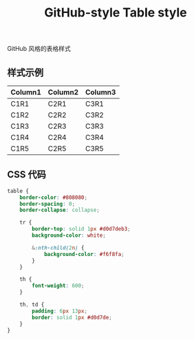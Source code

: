 ﻿---
title: GitHub-style Table style
category: css
created: 2024/08/29
---

GitHub 风格的表格样式

## 样式示例

| Column1 | Column2 | Column3 |
|---------|---------|---------|
| C1R1    | C2R1    | C3R1    |
| C1R2    | C2R2    | C3R2    |
| C1R3    | C2R3    | C3R3    |
| C1R4    | C2R4    | C3R4    |
| C1R5    | C2R5    | C3R5    |

## CSS 代码

```css
table {
    border-color: #808080;
    border-spacing: 0;
    border-collapse: collapse;

    tr {
        border-top: solid 1px #d0d7deb3;
        background-color: white;

        &:nth-child(2n) {
            background-color: #f6f8fa;
        }
    }

    th {
        font-weight: 600;
    }

    th, td {
        padding: 6px 13px;
        border: solid 1px #d0d7de;
    }
}
```

